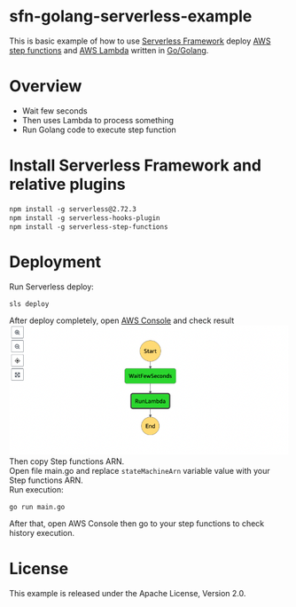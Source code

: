 
# sfn-golang-serverless-example
This is basic example of how to use [Serverless Framework](https://www.serverless.com/) deploy [AWS step functions](https://aws.amazon.com/step-functions/) and [AWS Lambda](https://aws.amazon.com/lambda/) written in [Go/Golang](https://golang.org).

# Overview

 - Wait few seconds
 - Then uses Lambda to process something
 - Run Golang code to execute step function
 
# Install Serverless Framework and relative plugins

    npm install -g serverless@2.72.3
    npm install -g serverless-hooks-plugin
    npm install -g serverless-step-functions
# Deployment
Run Serverless deploy:

    sls deploy
After deploy completely, open [AWS Console](console.aws.amazon.com/) and check result
![Result](docs/image/workflow.png)
Then copy Step functions ARN.\
Open file main.go and replace `stateMachineArn` variable value with your Step functions ARN.\
Run execution:

    go run main.go
After that, open AWS Console then go to your step functions to check history execution.
# License

This example is released under the Apache License, Version 2.0.


